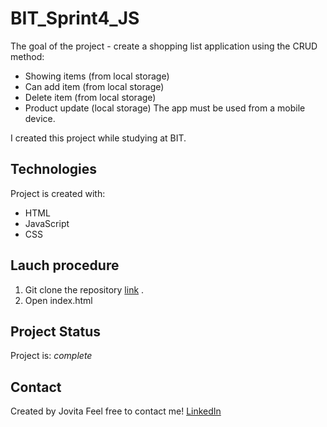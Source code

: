 # BIT_Sprint4_JS

The goal of the project - create a shopping list application using the CRUD method:
- Showing items (from local storage)
- Can add item (from local storage)
- Delete item (from local storage)
- Product update (local storage)
The app must be used from a mobile device.

I created this project while studying at BIT.


## Technologies
Project is created with:
* HTML
* JavaScript
* CSS


## Lauch procedure

1. Git clone the repository [link](https://github.com/Jovita113/BIT_Sprint4_JS.git) .
2. Open index.html


## Project Status
Project is: _complete_ 


## Contact

Created by Jovita 
Feel free to contact me!
[LinkedIn](https://linkedin.com/in/jovita-s-496773219)
